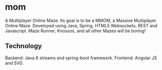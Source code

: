 # mom
A Multiplayer Online Maze. Its goal is to be a MMOM, a Massive Multiplayer Online Maze. Developed using Java, Spring, HTML5 Websockets, REST and Javascript. Maze Runner, Knossos, and all other Mazes will be boring!

## Technology
Backend: Java 8 streams and spring-boot framework.
Frontend: Angular JS and SVG.